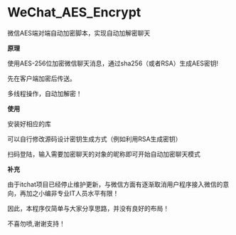 # WeChat_AES_Encrypt

微信AES端对端自动加密脚本，实现自动加解密聊天

**原理**

使用AES-256位加密微信聊天消息，通过sha256（或者RSA）生成AES密钥!

先在客户端加密后传送。

多线程操作，自动加解密！


**使用**


安装好相应的库

可以自行修改源码设计密钥生成方式（例如利用RSA生成密钥）

扫码登陆，输入需要加密聊天的对象的昵称即可开始自动加密聊天模式



**补充**

由于itchat项目已经停止维护更新，与微信方面有逐渐取消用户程序接入微信的意向，再加之小编非专业IT人员水平有限！

因此，本程序仅简单与大家分享思路，并没有良好的布局！

不喜勿喷,谢谢支持！

